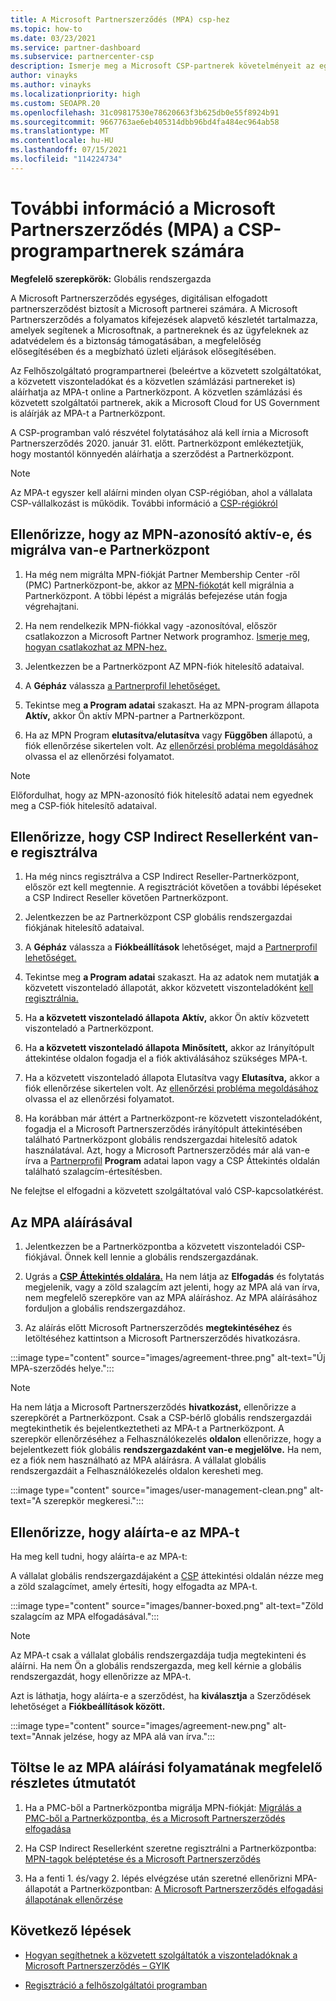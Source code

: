```yaml
---
title: A Microsoft Partnerszerződés (MPA) csp-hez
ms.topic: how-to
ms.date: 03/23/2021
ms.service: partner-dashboard
ms.subservice: partnercenter-csp
description: Ismerje meg a Microsoft CSP-partnerek követelményeit az egységesített, digitálisan elfogadott és Microsoft Partnerszerződés (MPA) aláírásával és ellenőrzésével kapcsolatban.
author: vinayks
ms.author: vinayks
ms.localizationpriority: high
ms.custom: SEOAPR.20
ms.openlocfilehash: 31c09817530e78620663f3b625db0e55f8924b91
ms.sourcegitcommit: 9667763ae6eb405314dbb96bd4fa484ec964ab58
ms.translationtype: MT
ms.contentlocale: hu-HU
ms.lasthandoff: 07/15/2021
ms.locfileid: "114224734"
---
```

# <a name="learn-about-the-microsoft-partner-agreement-mpa-for-csp-program-partners"></a>További információ a Microsoft Partnerszerződés (MPA) a CSP-programpartnerek számára

**Megfelelő szerepkörök:** Globális rendszergazda

A Microsoft Partnerszerződés egységes, digitálisan elfogadott partnerszerződést biztosít a Microsoft partnerei számára. A Microsoft Partnerszerződés a folyamatos kifejezések alapvető készletét tartalmazza, amelyek segítenek a Microsoftnak, a partnereknek és az ügyfeleknek az adatvédelem és a biztonság támogatásában, a megfelelőség elősegítésében és a megbízható üzleti eljárások elősegítésében.

Az Felhőszolgáltató programpartnerei (beleértve a közvetett szolgáltatókat, a közvetett viszonteladókat és a közvetlen számlázási partnereket is) aláírhatja az MPA-t online a Partnerközpont. A közvetlen számlázási és közvetett szolgáltatói partnerek, akik a Microsoft Cloud for US Government is aláírják az MPA-t a Partnerközpont.

A CSP-programban való részvétel folytatásához alá kell írnia a Microsoft Partnerszerződés 2020. január 31. előtt. Partnerközpont emlékeztetjük, hogy mostantól könnyedén aláírhatja a szerződést a Partnerközpont.

>[!NOTE]
>Az MPA-t egyszer kell aláírni minden olyan CSP-régióban, ahol a vállalata CSP-vállalkozást is működik. További információ a [CSP-régiókról](regional-authorization-overview.md) 

## <a name="verify-your-mpn-id-is-active-and-migrated-to-partner-center"></a>Ellenőrizze, hogy az MPN-azonosító aktív-e, és migrálva van-e Partnerközpont

1. Ha még nem migrálta MPN-fiókját Partner Membership Center -ről (PMC) Partnerközpont-be, akkor az [MPN-fiókot](move-pmc-pc-map.md)át kell migrálnia a Partnerközpont. A többi lépést a migrálás befejezése után fogja végrehajtani. 

1. Ha nem rendelkezik MPN-fiókkal vagy -azonosítóval, először csatlakozzon a Microsoft Partner Network programhoz. [Ismerje meg, hogyan csatlakozhat az MPN-hez.](mpn-create-a-partner-center-account.md)

1. Jelentkezzen be a Partnerközpont AZ MPN-fiók hitelesítő adataival.
 
1. A **Gépház** válassza [a Partnerprofil lehetőséget.](https://partner.microsoft.com/pcv/accountsettings/connectedpartnerprofile)

1. Tekintse meg **a Program adatai** szakaszt. Ha az MPN-program állapota **Aktív,** akkor Ön aktív MPN-partner a Partnerközpont.
 
1. Ha az MPN Program **elutasítva/elutasítva** vagy **Függőben** állapotú, a fiók ellenőrzése sikertelen volt. Az [ellenőrzési probléma megoldásához](verification-responses.md) olvassa el az ellenőrzési folyamatot.



>[!NOTE]
>Előfordulhat, hogy az MPN-azonosító fiók hitelesítő adatai nem egyednek meg a CSP-fiók hitelesítő adataival.

## <a name="confirm-you-are-enrolled-as-a-csp-indirect-reseller"></a>Ellenőrizze, hogy CSP Indirect Resellerként van-e regisztrálva

1. Ha még nincs regisztrálva a [](indirect-reseller-tasks-in-partner-center.md) CSP Indirect Reseller-Partnerközpont, először ezt kell megtennie. A regisztrációt követően a további lépéseket a CSP Indirect Reseller követően Partnerközpont.

1. Jelentkezzen be az Partnerközpont CSP globális rendszergazdai fiókjának hitelesítő adataival.

1. A **Gépház** válassza a **Fiókbeállítások** lehetőséget, majd a [Partnerprofil lehetőséget.](https://partner.microsoft.com/pcv/accountsettings/partnerprofile)

1. Tekintse meg **a Program adatai** szakaszt. Ha az adatok nem mutatják **a** közvetett viszonteladó állapotát, akkor közvetett viszonteladóként [kell regisztrálnia.](indirect-reseller-tasks-in-partner-center.md)

1. Ha  **a közvetett viszonteladó állapota** **Aktív,** akkor Ön aktív közvetett viszonteladó a Partnerközpont.
 
4. Ha **a közvetett viszonteladó állapota** **Minősített,** [](https://partner.microsoft.com/pcv/dashboard/overview) akkor az Irányítópult áttekintése oldalon fogadja el a fiók aktiválásához szükséges MPA-t.
 
1. Ha a közvetett viszonteladó állapota Elutasítva vagy **Elutasítva,** akkor a fiók ellenőrzése sikertelen volt. Az [ellenőrzési probléma megoldásához](verification-responses.md) olvassa el az ellenőrzési folyamatot.

1. Ha korábban már áttért a Partnerközpont-re közvetett viszonteladóként, fogadja el a Microsoft Partnerszerződés irányítópult áttekintésében található Partnerközpont globális rendszergazdai hitelesítő adatok használatával. Azt, hogy a Microsoft Partnerszerződés már alá van-e írva a [Partnerprofil](https://partner.microsoft.com/pcv/accountsettings/partnerprofile) **Program** adatai lapon vagy a CSP Áttekintés oldalán található szalagcím-értesítésben.

Ne felejtse el elfogadni a közvetett szolgáltatóval való CSP-kapcsolatkérést.

## <a name="sign-the-mpa"></a>Az MPA aláírásával

1. Jelentkezzen be a Partnerközpontba a közvetett viszonteladói CSP-fiókjával. Önnek kell lennie a globális rendszergazdának.
1. Ugrás a **[CSP Áttekintés oldalára.](https://partner.microsoft.com/pcv/dashboard/overview)**  Ha nem látja az **Elfogadás** és folytatás megjelenik, vagy a zöld szalagcím azt jelenti, hogy az MPA alá van írva, nem megfelelő szerepköre van az MPA aláíráshoz. Az MPA aláírásához forduljon a globális rendszergazdához.

1. Az aláírás előtt Microsoft Partnerszerződés **megtekintéséhez** és letöltéséhez kattintson a Microsoft Partnerszerződés hivatkozásra.

:::image type="content" source="images/agreement-three.png" alt-text="Új MPA-szerződés helye.":::

>[!NOTE]
>Ha nem látja a Microsoft Partnerszerződés **hivatkozást,** ellenőrizze a szerepkörét a Partnerközpont. Csak a CSP-bérlő globális rendszergazdái megtekinthetik és bejelentkeztetheti az MPA-t a Partnerközpont. A szerepkör ellenőrzéséhez a Felhasználókezelés **oldalon** ellenőrizze, hogy a bejelentkezett fiók globális **rendszergazdaként van-e megjelölve.** Ha nem, ez a fiók nem használható az MPA aláírásra. A vállalat globális rendszergazdáit a Felhasználókezelés oldalon keresheti meg.

:::image type="content" source="images/user-management-clean.png" alt-text="A szerepkör megkeresi.":::

## <a name="verify-that-you-have-signed-the-mpa"></a>Ellenőrizze, hogy aláírta-e az MPA-t

Ha meg kell tudni, hogy aláírta-e az MPA-t:

 A vállalat globális rendszergazdájaként a [CSP](https://partner.microsoft.com/pcv/dashboard/overview) áttekintési oldalán nézze meg a zöld szalagcímet, amely értesíti, hogy elfogadta az MPA-t.

 
:::image type="content" source="images/banner-boxed.png" alt-text="Zöld szalagcím az MPA elfogadásával.":::

>[!NOTE]
>Az MPA-t csak a vállalat globális rendszergazdája tudja megtekinteni és aláírni. Ha nem Ön a globális rendszergazda, meg kell kérnie a globális rendszergazdát, hogy ellenőrizze az MPA-t.

Azt is láthatja, hogy aláírta-e a szerződést, ha **kiválasztja** a Szerződések lehetőséget a **Fiókbeállítások között.**

:::image type="content" source="images/agreement-new.png" alt-text="Annak jelzése, hogy az MPA alá van írva.":::


## <a name="download-the-step-by-step-guide-thats-right-for-where-you-are-in-the-mpa-signing-process"></a>Töltse le az MPA aláírási folyamatának megfelelő részletes útmutatót

1. Ha a PMC-ből a Partnerközpontba migrálja MPN-fiókját: [Migrálás a PMC-ből a Partnerközpontba, és a Microsoft Partnerszerződés elfogadása](https://assetsprod.microsoft.com/mpn/migrate-pmc-pc-mpa-guide.pptx)

2. Ha CSP Indirect Resellerként szeretne regisztrálni a Partnerközpontba: [MPN-tagok beléptetése és a Microsoft Partnerszerződés](https://assetsprod.microsoft.com/mpn/onboard-pc-csp-mpn-mpa-guide.pptx)

3. Ha a fenti 1. és/vagy 2. lépés elvégzése után szeretné ellenőrizni MPA-állapotát a Partnerközpontban: [A Microsoft Partnerszerződés elfogadási állapotának ellenőrzése](https://assetsprod.microsoft.com/mpn/verify-mpa-acceptance-status.pptx)
 
## <a name="next-steps"></a>Következő lépések

- [Hogyan segíthetnek a közvetett szolgáltatók a viszonteladóknak a Microsoft Partnerszerződés – GYIK](mpa-indirect-provider-faq.yml)

- [Regisztráció a felhőszolgáltatói programban](indirect-reseller-tasks-in-partner-center.md)
